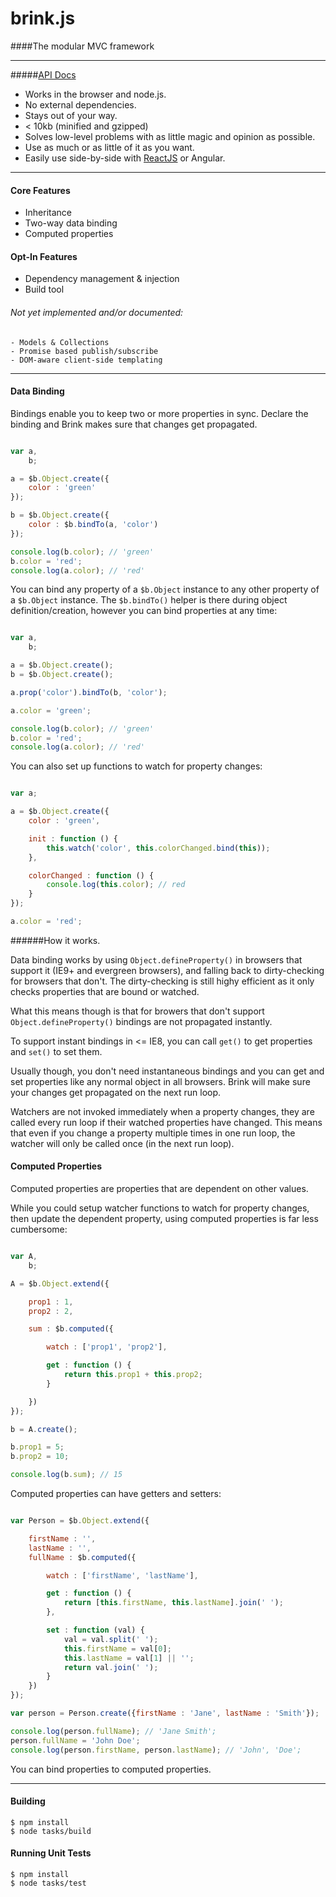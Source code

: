 # brink.js
####The modular MVC framework

---------------------
#####[API Docs](http://brinkjs.com/ "Brink.js API Docs")

- Works in the browser and node.js.
- No external dependencies.
- Stays out of your way.
- < 10kb (minified and gzipped)
- Solves low-level problems with as little magic and opinion as possible.
- Use as much or as little of it as you want.
- Easily use side-by-side with <a href="http://jsfiddle.net/gigafied/VkebS/233/" target="_blank">ReactJS</a> or Angular.

---------------------

#### Core Features

- Inheritance
- Two-way data binding
- Computed properties

#### Opt-In Features

- Dependency management & injection
- Build tool

###### Not yet implemented and/or documented:
    - Models & Collections
    - Promise based publish/subscribe
    - DOM-aware client-side templating

-----------------------------

#### Data Binding

Bindings enable you to keep two or more properties in sync.
Declare the binding and Brink makes sure that changes get propagated.

```javascript

var a,
    b;

a = $b.Object.create({
    color : 'green'
});

b = $b.Object.create({
    color : $b.bindTo(a, 'color')
});

console.log(b.color); // 'green'
b.color = 'red';
console.log(a.color); // 'red'

```
You can bind any property of a `$b.Object` instance to any other property of a `$b.Object` instance.
The `$b.bindTo()` helper is there during object definition/creation, however you can bind properties at any time:

```javascript

var a,
    b;

a = $b.Object.create();
b = $b.Object.create();

a.prop('color').bindTo(b, 'color');

a.color = 'green';

console.log(b.color); // 'green'
b.color = 'red';
console.log(a.color); // 'red'

````

You can also set up functions to watch for property changes:

```javascript

var a;

a = $b.Object.create({
    color : 'green',

    init : function () {
        this.watch('color', this.colorChanged.bind(this));
    },

    colorChanged : function () {
        console.log(this.color); // red
    }
});

a.color = 'red';

````

######How it works.

Data binding works by using `Object.defineProperty()` in browsers that support it (IE9+ and evergreen browsers), and falling back to dirty-checking for browsers that don't. The dirty-checking is still highy efficient as it only checks properties that are bound or watched.

What this means though is that for browers that don't support `Object.defineProperty()` bindings are not propagated instantly.

To support instant bindings in <= IE8, you can call `get()` to get properties and `set()` to set them.

Usually though, you don't need instantaneous bindings and you can get and set properties like any normal object in all browsers. Brink will make sure your changes get propagated on the next run loop.

Watchers are not invoked immediately when a property changes, they are called every run loop if their watched properties have changed. This means that even if you change a property multiple times in one run loop, the watcher will only be called once (in the next run loop).

#### Computed Properties

Computed properties are properties that are dependent on other values.

While you could setup watcher functions to watch for property changes, then update
the dependent property, using computed properties is far less cumbersome:

```javascript

var A,
    b;

A = $b.Object.extend({

    prop1 : 1,
    prop2 : 2,

    sum : $b.computed({

        watch : ['prop1', 'prop2'],

        get : function () {
            return this.prop1 + this.prop2;
        }

    })
});

b = A.create();

b.prop1 = 5;
b.prop2 = 10;

console.log(b.sum); // 15

````

Computed properties can have getters and setters:

```javascript

var Person = $b.Object.extend({

    firstName : '',
    lastName : '',
    fullName : $b.computed({

        watch : ['firstName', 'lastName'],

        get : function () {
            return [this.firstName, this.lastName].join(' ');
        },

        set : function (val) {
            val = val.split(' ');
            this.firstName = val[0];
            this.lastName = val[1] || '';
            return val.join(' ');
        }
    })
});

var person = Person.create({firstName : 'Jane', lastName : 'Smith'});

console.log(person.fullName); // 'Jane Smith';
person.fullName = 'John Doe';
console.log(person.firstName, person.lastName); // 'John', 'Doe';

````

You can bind properties to computed properties.

----------------------------

#### Building

    $ npm install
    $ node tasks/build

#### Running Unit Tests

    $ npm install
    $ node tasks/test
